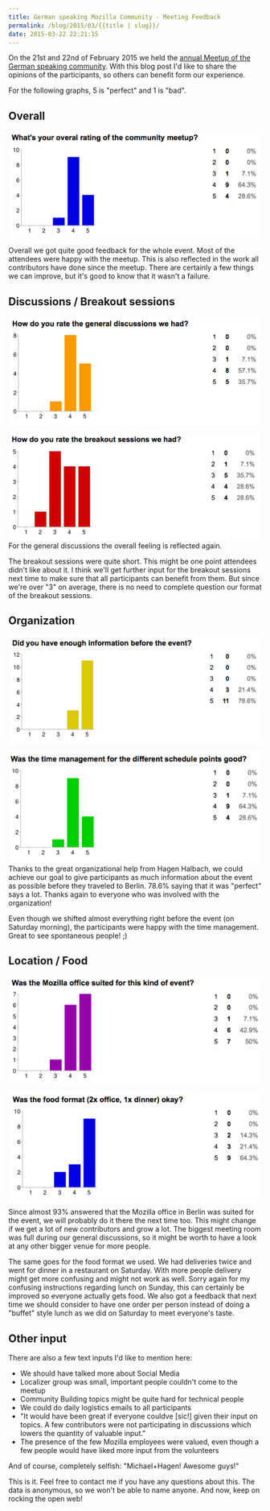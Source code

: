 ```yaml
---
title: German speaking Mozilla Community - Meeting Feedback
permalink: /blog/2015/03/{{title | slug}}/
date: 2015-03-22 22:21:15
---
```


On the 21st and 22nd of February 2015 we held the [annual Meetup of the German speaking community](http://www.michaelkohler.info/2015/mozilla-german-speaking-community-meetup-2015-day1). With this blog post I'd like to share the opinions of the participants, so others can benefit form our experience.

For the following graphs, 5 is "perfect" and 1 is "bad".

## Overall

[![Screen Shot 2015-03-22 at 20.51.43](/images/2015/03/Screen-Shot-2015-03-22-at-20.51.43.png)](/images/2015/03/Screen-Shot-2015-03-22-at-20.51.43.png)

Overall we got quite good feedback for the whole event. Most of the attendees were happy with the meetup. This is also reflected in the work all contributors have done since the meetup. There are certainly a few things we can improve, but it's good to know that it wasn't a failure.

## Discussions / Breakout sessions

[![Screen Shot 2015-03-22 at 20.57.41](/images/2015/03/Screen-Shot-2015-03-22-at-20.57.41.png)](/images/2015/03/Screen-Shot-2015-03-22-at-20.57.41.png)

[![Screen Shot 2015-03-22 at 20.57.49](/images/2015/03/Screen-Shot-2015-03-22-at-20.57.49.png)](/images/2015/03/Screen-Shot-2015-03-22-at-20.57.49.png)For the general discussions the overall feeling is reflected again.

The breakout sessions were quite short. This might be one point attendees didn't like about it. I think we'll get further input for the breakout sessions next time to make sure that all participants can benefit from them. But since we're over "3" on average, there is no need to complete question our format of the breakout sessions.

## Organization

[![Screen Shot 2015-03-22 at 21.00.55](/images/2015/03/Screen-Shot-2015-03-22-at-21.00.55.png)](/images/2015/03/Screen-Shot-2015-03-22-at-21.00.55.png)

[![Screen Shot 2015-03-22 at 21.01.00](/images/2015/03/Screen-Shot-2015-03-22-at-21.01.00.png)](/images/2015/03/Screen-Shot-2015-03-22-at-21.01.00.png)Thanks to the great organizational help from Hagen Halbach, we could achieve our goal to give participants as much information about the event as possible before they traveled to Berlin. 78.6% saying that it was "perfect" says a lot. Thanks again to everyone who was involved with the organization!

Even though we shifted almost everything right before the event (on Saturday morning), the participants were happy with the time management. Great to see spontaneous people! ;)

## Location / Food

[![Screen Shot 2015-03-22 at 21.08.45](/images/2015/03/Screen-Shot-2015-03-22-at-21.08.45.png)](/images/2015/03/Screen-Shot-2015-03-22-at-21.08.45.png)

[![Screen Shot 2015-03-22 at 21.08.52](/images/2015/03/Screen-Shot-2015-03-22-at-21.08.52.png)](/images/2015/03/Screen-Shot-2015-03-22-at-21.08.52.png)

Since almost 93% answered that the Mozilla office in Berlin was suited for the event, we will probably do it there the next time too. This might change if we get a lot of new contributors and grow a lot. The biggest meeting room was full during our general discussions, so it might be worth to have a look at any other bigger venue for more people.

The same goes for the food format we used. We had deliveries twice and went for dinner in a restaurant on Saturday. With more people delivery might get more confusing and might not work as well. Sorry again for my confusing instructions regarding lunch on Sunday, this can certainly be improved so everyone actually gets food. We also got a feedback that next time we should consider to have one order per person instead of doing a "buffet" style lunch as we did on Saturday to meet everyone's taste.

## Other input

There are also a few text inputs I'd like to mention here:

*   We should have talked more about Social Media
*   Localizer group was small, important people couldn't come to the meetup
*   Community Building topics might be quite hard for technical people
*   We could do daily logistics emails to all participants
*   "It would have been great if everyone couldve [sic!] given their input on topics. A few contributors were not participating in discussions which lowers the quantity of valuable input."
*   The presence of the few Mozilla employees were valued, even though a few people would have liked more input from the volunteers

And of course, completely selfish: "Michael+Hagen! Awesome guys!"

This is it. Feel free to contact me if you have any questions about this. The data is anonymous, so we won't be able to name anyone. And now, keep on rocking the open web!
